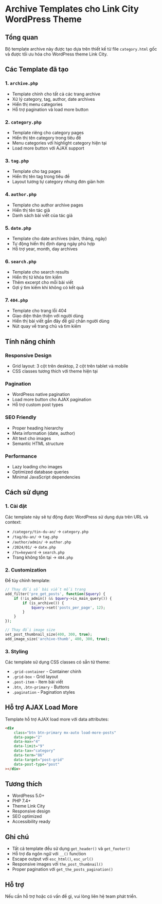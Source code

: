 # Archive Templates cho Link City WordPress Theme

## Tổng quan

Bộ template archive này được tạo dựa trên thiết kế từ file `category.html` gốc và được tối ưu hóa cho WordPress theme Link City.

## Các Template đã tạo

### 1. `archive.php`

- Template chính cho tất cả các trang archive
- Xử lý category, tag, author, date archives
- Hiển thị menu categories
- Hỗ trợ pagination và load more button

### 2. `category.php`

- Template riêng cho category pages
- Hiển thị tên category trong tiêu đề
- Menu categories với highlight category hiện tại
- Load more button với AJAX support

### 3. `tag.php`

- Template cho tag pages
- Hiển thị tên tag trong tiêu đề
- Layout tương tự category nhưng đơn giản hơn

### 4. `author.php`

- Template cho author archive pages
- Hiển thị tên tác giả
- Danh sách bài viết của tác giả

### 5. `date.php`

- Template cho date archives (năm, tháng, ngày)
- Tự động hiển thị định dạng ngày phù hợp
- Hỗ trợ year, month, day archives

### 6. `search.php`

- Template cho search results
- Hiển thị từ khóa tìm kiếm
- Thêm excerpt cho mỗi bài viết
- Gợi ý tìm kiếm khi không có kết quả

### 7. `404.php`

- Template cho trang lỗi 404
- Giao diện thân thiện với người dùng
- Hiển thị bài viết gần đây để giữ chân người dùng
- Nút quay về trang chủ và tìm kiếm

## Tính năng chính

### Responsive Design

- Grid layout: 3 cột trên desktop, 2 cột trên tablet và mobile
- CSS classes tương thích với theme hiện tại

### Pagination

- WordPress native pagination
- Load more button cho AJAX pagination
- Hỗ trợ custom post types

### SEO Friendly

- Proper heading hierarchy
- Meta information (date, author)
- Alt text cho images
- Semantic HTML structure

### Performance

- Lazy loading cho images
- Optimized database queries
- Minimal JavaScript dependencies

## Cách sử dụng

### 1. Cài đặt

Các template này sẽ tự động được WordPress sử dụng dựa trên URL và context:

- `/category/tin-du-an/` → `category.php`
- `/tag/du-an/` → `tag.php`
- `/author/admin/` → `author.php`
- `/2024/01/` → `date.php`
- `/?s=keyword` → `search.php`
- Trang không tồn tại → `404.php`

### 2. Customization

Để tùy chỉnh template:

```php
// Thay đổi số bài viết mỗi trang
add_filter('pre_get_posts', function($query) {
    if (!is_admin() && $query->is_main_query()) {
        if (is_archive()) {
            $query->set('posts_per_page', 12);
        }
    }
});

// Thay đổi image size
set_post_thumbnail_size(400, 300, true);
add_image_size('archive-thumb', 400, 300, true);
```

### 3. Styling

Các template sử dụng CSS classes có sẵn từ theme:

- `.grid-container` - Container chính
- `.grid-box` - Grid layout
- `.post-item` - Item bài viết
- `.btn`, `.btn-primary` - Buttons
- `.pagination` - Pagination styles

## Hỗ trợ AJAX Load More

Template hỗ trợ AJAX load more với data attributes:

```html
<div
    class="btn btn-primary mx-auto load-more-posts"
    data-page="2"
    data-max="4"
    data-limit="9"
    data-tax="category"
    data-term="86"
    data-target="post-grid"
    data-post-type="post"
></div>
```

## Tương thích

- WordPress 5.0+
- PHP 7.4+
- Theme Link City
- Responsive design
- SEO optimized
- Accessibility ready

## Ghi chú

- Tất cả template đều sử dụng `get_header()` và `get_footer()`
- Hỗ trợ đa ngôn ngữ với `__()` function
- Escape output với `esc_html()`, `esc_url()`
- Responsive images với `the_post_thumbnail()`
- Proper pagination với `get_the_posts_pagination()`

## Hỗ trợ

Nếu cần hỗ trợ hoặc có vấn đề gì, vui lòng liên hệ team phát triển.
